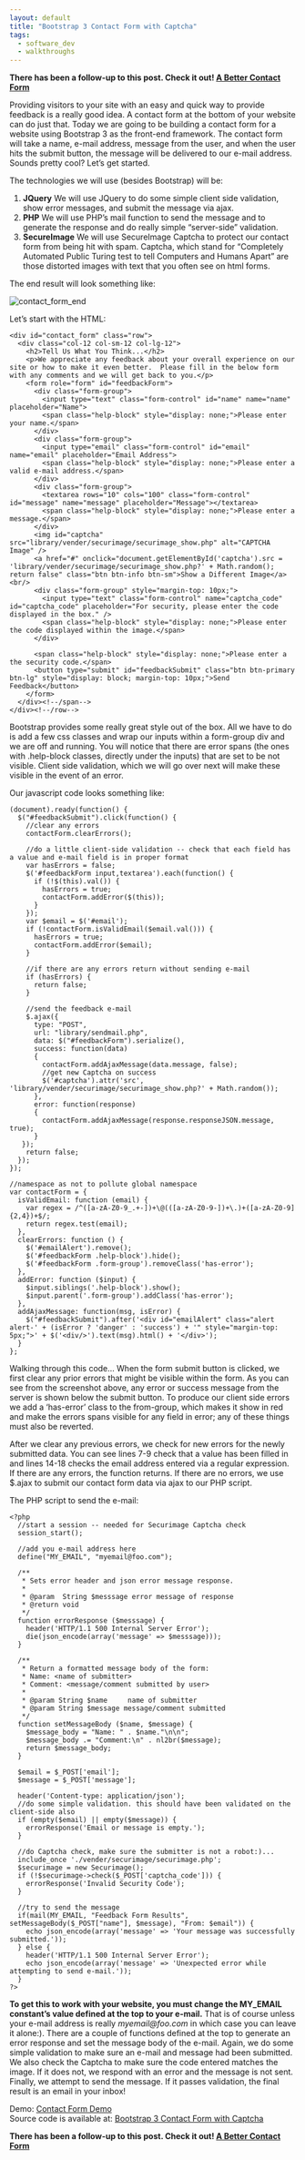 ```yaml
---
layout: default
title: "Bootstrap 3 Contact Form with Captcha"
tags:
  - software_dev
  - walkthroughs
---
```


**There has been a follow-up to this post.  Check it out! [A Better Contact Form](/blog/2015/03/22/a-better-contact-form.html)**

Providing visitors to your site with an easy and quick way to provide feedback is a really good idea. A contact form at the bottom of your website can do just that. Today we are going to be building a contact form for a website using Bootstrap 3 as the front-end framework. The contact form will take a name, e-mail address, message from the user, and when the user hits the submit button, the message will be delivered to our e-mail address.  Sounds pretty cool?  Let’s get started.

The technologies we will use (besides Bootstrap) will be:

1.  **JQuery** We will use JQuery to do some simple client side validation, show error messages, and submit the message via ajax.
2.  **PHP** We will use PHP’s mail function to send the message and to generate the response and do really simple “server-side” validation.
3.  **SecureImage** We will use SecureImage Captcha to protect our contact form from being hit with spam.  Captcha, which stand for “Completely Automated Public Turing test to tell Computers and Humans Apart” are those distorted images with text that you often see on html forms.

The end result will look something like:

![contact_form_end](/assets/images/blog/2013/10/17/contact_form_end.png)

Let’s start with the HTML:

```
<div id="contact_form" class="row">
  <div class="col-12 col-sm-12 col-lg-12">
    <h2>Tell Us What You Think...</h2>
    <p>We appreciate any feedback about your overall experience on our site or how to make it even better.  Please fill in the below form with any comments and we will get back to you.</p>
    <form role="form" id="feedbackForm">
      <div class="form-group">
        <input type="text" class="form-control" id="name" name="name" placeholder="Name">
        <span class="help-block" style="display: none;">Please enter your name.</span>
      </div>
      <div class="form-group">
        <input type="email" class="form-control" id="email" name="email" placeholder="Email Address">
        <span class="help-block" style="display: none;">Please enter a valid e-mail address.</span>
      </div>
      <div class="form-group">
        <textarea rows="10" cols="100" class="form-control" id="message" name="message" placeholder="Message"></textarea>
        <span class="help-block" style="display: none;">Please enter a message.</span>
      </div>
      <img id="captcha" src="library/vender/securimage/securimage_show.php" alt="CAPTCHA Image" />
      <a href="#" onclick="document.getElementById('captcha').src = 'library/vender/securimage/securimage_show.php?' + Math.random(); return false" class="btn btn-info btn-sm">Show a Different Image</a><br/>
      <div class="form-group" style="margin-top: 10px;">
        <input type="text" class="form-control" name="captcha_code" id="captcha_code" placeholder="For security, please enter the code displayed in the box." />
        <span class="help-block" style="display: none;">Please enter the code displayed within the image.</span>
      </div>

      <span class="help-block" style="display: none;">Please enter a the security code.</span>
      <button type="submit" id="feedbackSubmit" class="btn btn-primary btn-lg" style="display: block; margin-top: 10px;">Send Feedback</button>
    </form>
  </div><!--/span-->
</div><!--/row-->
```

Bootstrap provides some really great style out of the box.  All we have to do is add a few css classes and wrap our inputs within a form-group div and we are off and running.  You will notice that there are error spans (the ones with .help-block classes, directly under the inputs) that are set to be not visible.  Client side validation, which we will go over next will make these visible in the event of an error.

Our javascript code looks something like:

```
(document).ready(function() {
  $("#feedbackSubmit").click(function() {
    //clear any errors
    contactForm.clearErrors();

    //do a little client-side validation -- check that each field has a value and e-mail field is in proper format
    var hasErrors = false;
    $('#feedbackForm input,textarea').each(function() {
      if (!$(this).val()) {
        hasErrors = true;
        contactForm.addError($(this));
      }
    });
    var $email = $('#email');
    if (!contactForm.isValidEmail($email.val())) {
      hasErrors = true;
      contactForm.addError($email);
    }

    //if there are any errors return without sending e-mail
    if (hasErrors) {
      return false;
    }

    //send the feedback e-mail
    $.ajax({
      type: "POST",
      url: "library/sendmail.php",
      data: $("#feedbackForm").serialize(),
      success: function(data)
      {
        contactForm.addAjaxMessage(data.message, false);
        //get new Captcha on success
        $('#captcha').attr('src', 'library/vender/securimage/securimage_show.php?' + Math.random());
      },
      error: function(response)
      {
        contactForm.addAjaxMessage(response.responseJSON.message, true);
      }
   });
    return false;
  });
});

//namespace as not to pollute global namespace
var contactForm = {
  isValidEmail: function (email) {
    var regex = /^([a-zA-Z0-9_.+-])+\@(([a-zA-Z0-9-])+\.)+([a-zA-Z0-9]{2,4})+$/;
    return regex.test(email);
  },
  clearErrors: function () {
    $('#emailAlert').remove();
    $('#feedbackForm .help-block').hide();
    $('#feedbackForm .form-group').removeClass('has-error');
  },
  addError: function ($input) {
    $input.siblings('.help-block').show();
    $input.parent('.form-group').addClass('has-error');
  },
  addAjaxMessage: function(msg, isError) {
    $("#feedbackSubmit").after('<div id="emailAlert" class="alert alert-' + (isError ? 'danger' : 'success') + '" style="margin-top: 5px;">' + $('<div/>').text(msg).html() + '</div>');
  }
};
```

Walking through this code… When the form submit button is clicked, we first clear any prior errors that might be visible within the form. As you can see from the screenshot above, any error or success message from the server is shown below the submit button.  To produce our client side errors we add a ‘has-error’ class to the from-group, which makes it show in red and make the errors spans visible for any field in error;  any of these things must also be reverted.

After we clear any previous errors, we check for new errors for the newly submitted data.  You can see lines 7-9 check that a value has been filled in and lines 14-18 checks the email address entered via a regular expression.  If there are any errors, the function returns.  If there are no errors, we use $.ajax to submit our contact form data via ajax to our PHP script.

The PHP script to send the e-mail:

```
<?php
  //start a session -- needed for Securimage Captcha check
  session_start();

  //add you e-mail address here
  define("MY_EMAIL", "myemail@foo.com");

  /**
   * Sets error header and json error message response.
   *
   * @param  String $messsage error message of response
   * @return void
   */
  function errorResponse ($messsage) {
    header('HTTP/1.1 500 Internal Server Error');
    die(json_encode(array('message' => $messsage)));
  }

  /**
   * Return a formatted message body of the form:
   * Name: <name of submitter>
   * Comment: <message/comment submitted by user>
   *
   * @param String $name     name of submitter
   * @param String $message message/comment submitted
   */
  function setMessageBody ($name, $message) {
    $message_body = "Name: " . $name."\n\n";
    $message_body .= "Comment:\n" . nl2br($message);
    return $message_body;
  }

  $email = $_POST['email'];
  $message = $_POST['message'];

  header('Content-type: application/json');
  //do some simple validation. this should have been validated on the client-side also
  if (empty($email) || empty($message)) {
    errorResponse('Email or message is empty.');
  }

  //do Captcha check, make sure the submitter is not a robot:)...
  include_once './vender/securimage/securimage.php';
  $securimage = new Securimage();
  if (!$securimage->check($_POST['captcha_code'])) {
    errorResponse('Invalid Security Code');
  }

  //try to send the message
  if(mail(MY_EMAIL, "Feedback Form Results", setMessageBody($_POST["name"], $message), "From: $email")) {
    echo json_encode(array('message' => 'Your message was successfully submitted.'));
  } else {
    header('HTTP/1.1 500 Internal Server Error');
    echo json_encode(array('message' => 'Unexpected error while attempting to send e-mail.'));
  }
?>
```

**To get this to work with your website, you must change the MY_EMAIL constant’s value defined at the top to your e-mail.**  That is of course unless your e-mail address is really _myemail@foo.com_ in which case you can leave it alone:).  There are a couple of functions defined at the top to generate an error response and set the message body of the e-mail.  Again, we do some simple validation to make sure an e-mail and message had been submitted.  We also check the Captcha to make sure the code entered matches the image.  If it does not, we respond with an error and the message is not sent.  Finally, we attempt to send the message. If it passes validation, the final result is an email in your inbox!

Demo: [Contact Form Demo](http://jonmbake.github.io/bootstrap3-contact-form/)  
Source code is available at: [Bootstrap 3 Contact Form with Captcha](https://github.com/jonmbake/bootstrap3-contact-form)

**There has been a follow-up to this post.  Check it out! [A Better Contact Form](/blog/2015/03/22/a-better-contact-form.html)**
